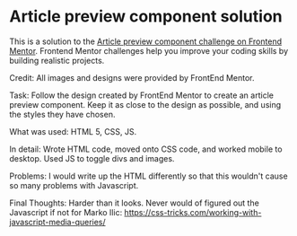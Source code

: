 # Article preview component solution

This is a solution to the [Article preview component challenge on Frontend Mentor](https://www.frontendmentor.io/challenges/article-preview-component-dYBN_pYFT). Frontend Mentor challenges help you improve your coding skills by building realistic projects.

Credit: All images and designs were provided by FrontEnd Mentor.

Task: Follow the design created by FrontEnd Mentor to create an article preview component. Keep it as close to the design as possible, and using the styles they have chosen.

What was used: HTML 5, CSS, JS.

In detail: Wrote HTML code, moved onto CSS code, and worked mobile to desktop. Used JS to toggle divs and images.

Problems: I would write up the HTML differently so that this wouldn't cause so many problems with Javascript.

Final Thoughts: Harder than it looks. Never would of figured out the Javascript if not for Marko Ilic: https://css-tricks.com/working-with-javascript-media-queries/

